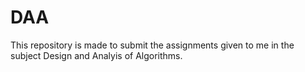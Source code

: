 # DAA
This repository is made to submit the assignments given to me in the subject Design and Analyis of Algorithms.
